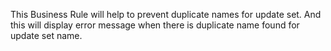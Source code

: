 This Business Rule will help to prevent duplicate names for update set. And this will display error message when there is duplicate name found for update set name.
